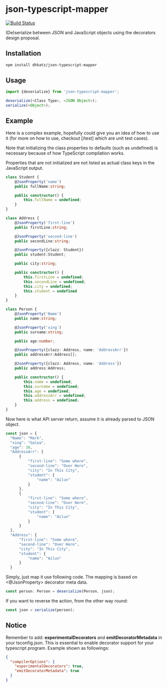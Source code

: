 # json-typescript-mapper

[![Build Status](https://travis-ci.com/dhkatz/json-typescript-mapper.svg?branch=master)](https://travis-ci.com/dhkatz/json-typescript-mapper)

(De)serialize between JSON and JavaScript objects using the decorators design proposal.

## Installation
```bash
npm install dhkatz/json-typescript-mapper
```

## Usage

```typescript
import {deserialize} from 'json-typescript-mapper';

deserialize(<Class Type>, <JSON Object>);
serialize(<Object>);
```

## Example 
Here is a complex example, hopefully could give you an idea of how to use it (for more on how to use, checkout [/test] which are unit test cases).

Note that initializing the class properties to defaults (such as undefined) is necessary because of how TypeScript compilation works.

Properties that are not initialized are not listed as actual class keys in the JavaScript output.

```typescript
class Student {
    @JsonProperty('name')
    public fullName:string;

    public constructor() {
        this.fullName = undefined;
    }
}

class Address {
    @JsonProperty('first-line')
    public firstLine:string;

    @JsonProperty('second-line')
    public secondLine:string;

    @JsonProperty({clazz: Student})
    public student:Student;

    public city:string;

    public constructor() {
        this.firstLine = undefined;
        this.secondLine = undefined;
        this.city = undefined;
        this.student = undefined
    }
}

class Person {
    @JsonProperty('Name')
    public name:string;

    @JsonProperty('xing')
    public surname:string;

    public age:number;

    @JsonProperty({clazz: Address, name: 'AddressArr'})
    public addressArr:Address[];

    @JsonProperty({clazz: Address, name: 'Address'})
    public address:Address;

    public constructor() {
        this.name = undefined;
        this.surname = undefined;
        this.age = undefined;
        this.addressArr = undefined;
        this.address = undefined;
    }
}
```

Now here is what API server return, assume it is already parsed to JSON object.
```typescript
const json = {
  "Name": "Mark",
  "xing": "Galea",
  "age": 30,
  "AddressArr": [
      {
          "first-line": "Some where",
          "second-line": "Over Here",
          "city": "In This City",
          "student": {
              "name": "Ailun"
          }
      },
      {
          "first-line": "Some where",
          "second-line": "Over Here",
          "city": "In This City",
          "student": {
              "name": "Ailun"
          }
      }
  ],
  "Address": {
      "first-line": "Some where",
      "second-line": "Over Here",
      "city": "In This City",
      "student": {
          "name": "Ailun"
      }
  }
```

Simply, just map it use following code. The mapping is based on <@JsonProperty> decorator meta data.

```typescript
const person: Person = deserialize(Person, json);
```

If you want to reverse the action, from the other way round:

```typescript
const json = serialize(person);
```

## Notice
Remember to add: <b>experimentalDecorators</b> and <b>emitDecoratorMetadata</b> in your tsconfig.json. 
This is essential to enable decorator support for your typescript program. Example shown as followings:

```json
{
  "compilerOptions": {
    "experimentalDecorators": true,
    "emitDecoratorMetadata": true
  }
}
```
